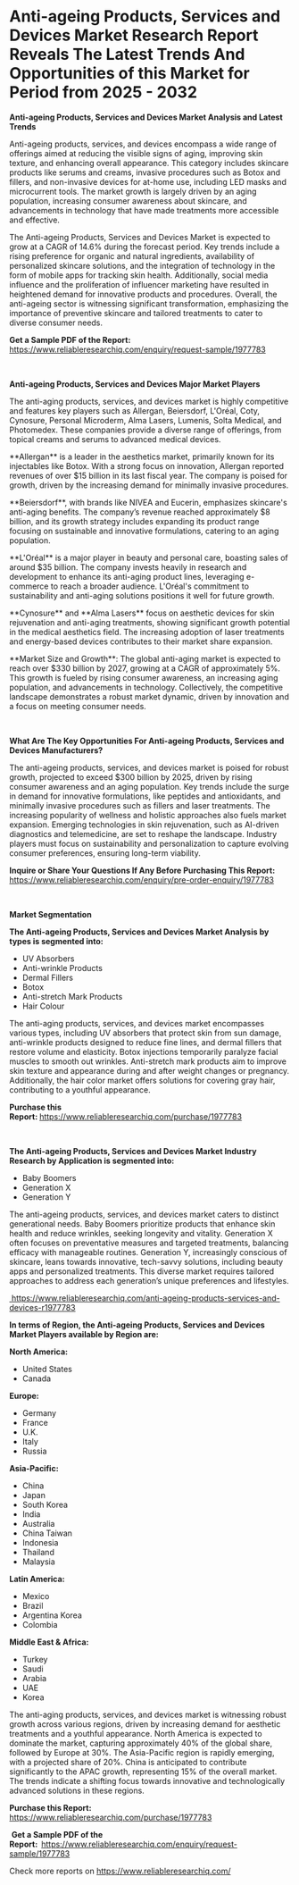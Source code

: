 <p><h1>Anti-ageing Products, Services and Devices Market Research Report Reveals The Latest Trends And Opportunities of this Market for Period from 2025 - 2032</h1></p><p><strong>Anti-ageing Products, Services and Devices Market Analysis and Latest Trends</strong></p>
<p><p>Anti-ageing products, services, and devices encompass a wide range of offerings aimed at reducing the visible signs of aging, improving skin texture, and enhancing overall appearance. This category includes skincare products like serums and creams, invasive procedures such as Botox and fillers, and non-invasive devices for at-home use, including LED masks and microcurrent tools. The market growth is largely driven by an aging population, increasing consumer awareness about skincare, and advancements in technology that have made treatments more accessible and effective.</p><p>The Anti-ageing Products, Services and Devices Market is expected to grow at a CAGR of 14.6% during the forecast period. Key trends include a rising preference for organic and natural ingredients, availability of personalized skincare solutions, and the integration of technology in the form of mobile apps for tracking skin health. Additionally, social media influence and the proliferation of influencer marketing have resulted in heightened demand for innovative products and procedures. Overall, the anti-ageing sector is witnessing significant transformation, emphasizing the importance of preventive skincare and tailored treatments to cater to diverse consumer needs.</p></p>
<p><strong>Get a Sample PDF of the Report:&nbsp;</strong> <a href="https://www.reliableresearchiq.com/enquiry/request-sample/1977783?utm_campaign=1870&utm_medium=2&utm_source=Github&utm_content=ia&utm_term=03032025&utm_id=anti-ageing-products-services-and-devices">https://www.reliableresearchiq.com/enquiry/request-sample/1977783</a></p>
<p>&nbsp;</p>
<p><strong>Anti-ageing Products, Services and Devices Major Market Players</strong></p>
<p><p>The anti-aging products, services, and devices market is highly competitive and features key players such as Allergan, Beiersdorf, L'Oréal, Coty, Cynosure, Personal Microderm, Alma Lasers, Lumenis, Solta Medical, and Photomedex. These companies provide a diverse range of offerings, from topical creams and serums to advanced medical devices.</p><p>**Allergan** is a leader in the aesthetics market, primarily known for its injectables like Botox. With a strong focus on innovation, Allergan reported revenues of over $15 billion in its last fiscal year. The company is poised for growth, driven by the increasing demand for minimally invasive procedures.</p><p>**Beiersdorf**, with brands like NIVEA and Eucerin, emphasizes skincare's anti-aging benefits. The company’s revenue reached approximately $8 billion, and its growth strategy includes expanding its product range focusing on sustainable and innovative formulations, catering to an aging population.</p><p>**L'Oréal** is a major player in beauty and personal care, boasting sales of around $35 billion. The company invests heavily in research and development to enhance its anti-aging product lines, leveraging e-commerce to reach a broader audience. L'Oréal's commitment to sustainability and anti-aging solutions positions it well for future growth.</p><p>**Cynosure** and **Alma Lasers** focus on aesthetic devices for skin rejuvenation and anti-aging treatments, showing significant growth potential in the medical aesthetics field. The increasing adoption of laser treatments and energy-based devices contributes to their market share expansion.</p><p>**Market Size and Growth**: The global anti-aging market is expected to reach over $330 billion by 2027, growing at a CAGR of approximately 5%. This growth is fueled by rising consumer awareness, an increasing aging population, and advancements in technology. Collectively, the competitive landscape demonstrates a robust market dynamic, driven by innovation and a focus on meeting consumer needs.</p></p>
<p>&nbsp;</p>
<p><strong>What Are The Key Opportunities For Anti-ageing Products, Services and Devices Manufacturers?</strong></p>
<p><p>The anti-ageing products, services, and devices market is poised for robust growth, projected to exceed $300 billion by 2025, driven by rising consumer awareness and an aging population. Key trends include the surge in demand for innovative formulations, like peptides and antioxidants, and minimally invasive procedures such as fillers and laser treatments. The increasing popularity of wellness and holistic approaches also fuels market expansion. Emerging technologies in skin rejuvenation, such as AI-driven diagnostics and telemedicine, are set to reshape the landscape. Industry players must focus on sustainability and personalization to capture evolving consumer preferences, ensuring long-term viability.</p></p>
<p><strong>Inquire or Share Your Questions If Any Before Purchasing This Report:</strong> <a href="https://www.reliableresearchiq.com/enquiry/pre-order-enquiry/1977783?utm_campaign=1870&utm_medium=2&utm_source=Github&utm_content=ia&utm_term=03032025&utm_id=anti-ageing-products-services-and-devices">https://www.reliableresearchiq.com/enquiry/pre-order-enquiry/1977783</a></p>
<p>&nbsp;</p>
<p><strong>Market Segmentation</strong></p>
<p><strong>The Anti-ageing Products, Services and Devices Market Analysis by types is segmented into:</strong></p>
<p><ul><li>UV Absorbers</li><li>Anti-wrinkle Products</li><li>Dermal Fillers</li><li>Botox</li><li>Anti-stretch Mark Products</li><li>Hair Colour</li></ul></p>
<p><p>The anti-aging products, services, and devices market encompasses various types, including UV absorbers that protect skin from sun damage, anti-wrinkle products designed to reduce fine lines, and dermal fillers that restore volume and elasticity. Botox injections temporarily paralyze facial muscles to smooth out wrinkles. Anti-stretch mark products aim to improve skin texture and appearance during and after weight changes or pregnancy. Additionally, the hair color market offers solutions for covering gray hair, contributing to a youthful appearance.</p></p>
<p><strong>Purchase this Report:&nbsp;</strong><a href="https://www.reliableresearchiq.com/purchase/1977783?utm_campaign=1870&utm_medium=2&utm_source=Github&utm_content=ia&utm_term=03032025&utm_id=anti-ageing-products-services-and-devices">https://www.reliableresearchiq.com/purchase/1977783</a></p>
<p>&nbsp;</p>
<p><strong>The Anti-ageing Products, Services and Devices Market Industry Research by Application is segmented into:</strong></p>
<p><ul><li>Baby Boomers</li><li>Generation X</li><li>Generation Y</li></ul></p>
<p><p>The anti-ageing products, services, and devices market caters to distinct generational needs. Baby Boomers prioritize products that enhance skin health and reduce wrinkles, seeking longevity and vitality. Generation X often focuses on preventative measures and targeted treatments, balancing efficacy with manageable routines. Generation Y, increasingly conscious of skincare, leans towards innovative, tech-savvy solutions, including beauty apps and personalized treatments. This diverse market requires tailored approaches to address each generation’s unique preferences and lifestyles.</p></p>
<p><a href="https://www.reliableresearchiq.com/anti-ageing-products-services-and-devices-r1977783?utm_campaign=1870&utm_medium=2&utm_source=Github&utm_content=ia&utm_term=03032025&utm_id=anti-ageing-products-services-and-devices">&nbsp;https://www.reliableresearchiq.com/anti-ageing-products-services-and-devices-r1977783</a></p>
<p><strong>In terms of Region, the Anti-ageing Products, Services and Devices Market Players available by Region are:</strong></p>
<p>
    <p> <strong> North America: </strong>
        <ul>
            <li>United States</li>
            <li>Canada</li>
        </ul>
        </p> 
    <p> <strong> Europe: </strong>
        <ul>
            <li>Germany</li>
            <li>France</li>
            <li>U.K.</li>
            <li>Italy</li>
            <li>Russia</li>
        </ul>
        </p> 
    <p> <strong> Asia-Pacific: </strong>
        <ul>
            <li>China</li>
            <li>Japan</li>
            <li>South Korea</li>
            <li>India</li>
            <li>Australia</li>
            <li>China Taiwan</li>
            <li>Indonesia</li>
            <li>Thailand</li>
            <li>Malaysia</li>
        </ul>
        </p> 
    <p> <strong> Latin America: </strong>
        <ul>
            <li>Mexico</li>
            <li>Brazil</li>
            <li>Argentina Korea</li>
            <li>Colombia</li>
        </ul>
        </p> 
    <p> <strong> Middle East & Africa: </strong>
        <ul>
            <li>Turkey</li>
            <li>Saudi</li>
            <li>Arabia</li>
            <li>UAE</li>
            <li>Korea</li>
        </ul>
    </p>
    </p>
<p><p>The anti-aging products, services, and devices market is witnessing robust growth across various regions, driven by increasing demand for aesthetic treatments and a youthful appearance. North America is expected to dominate the market, capturing approximately 40% of the global share, followed by Europe at 30%. The Asia-Pacific region is rapidly emerging, with a projected share of 20%. China is anticipated to contribute significantly to the APAC growth, representing 15% of the overall market. The trends indicate a shifting focus towards innovative and technologically advanced solutions in these regions.</p></p>
<p><strong>Purchase this Report: </strong><a href="https://www.reliableresearchiq.com/purchase/1977783?utm_campaign=1870&utm_medium=2&utm_source=Github&utm_content=ia&utm_term=03032025&utm_id=anti-ageing-products-services-and-devices">https://www.reliableresearchiq.com/purchase/1977783</a></p>
<p>&nbsp;<strong>Get a Sample PDF of the Report:&nbsp;&nbsp;</strong><a href="https://www.reliableresearchiq.com/enquiry/request-sample/1977783?utm_campaign=1870&utm_medium=2&utm_source=Github&utm_content=ia&utm_term=03032025&utm_id=anti-ageing-products-services-and-devices">https://www.reliableresearchiq.com/enquiry/request-sample/1977783</a></p>
<p><strong></strong></p>
<p>Check more reports on <a href="https://www.reliableresearchiq.com/?utm_campaign=1870&utm_medium=2&utm_source=Github&utm_content=ia&utm_term=03032025&utm_id=anti-ageing-products-services-and-devices">https://www.reliableresearchiq.com/</a></p>
